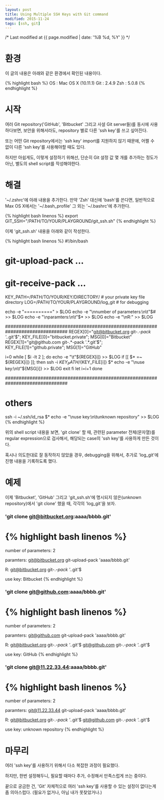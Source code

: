 ```yaml
---
layout: post
title: Using Multiple SSH Keys with Git command
modified: 2015-11-24
tags: [ssh, git]
---
```

/* Last modified at {{ page.modified | date: '%B %d, %Y' }} */

# 환경

이 글의 내용은 아래와 같은 환경에서 확인된 내용이다.

{% highlight bash %}
OS  : Mac OS X (10.11.1)
Git : 2.4.9
Zsh : 5.0.8
{% endhighlight %}

# 시작

여러 Git repository('GitHub', 'Bitbucket' 그리고 사설 Git server들)를 동시에 사용하다보면, 보안을 위해서라도, repository 별로 다른 'ssh key'를 쓰고 싶어진다.

또는 어떤 Git repository에서는 'ssh key' import를 지원하지 않기 때문에, 어쩔 수 없이 다른 'ssh key'를 사용해야할 때도 있다.

하지만 아쉽게도, 이렇게 설정하기 위해선, 단순히 Git 설정 값 몇 개를 추가하는 정도가 아닌, 별도의 shell script를 작성해야한다.

# 해결

'~/.zshrc'에 아래 내용을 추가한다. 만약 'Zsh' 대신에 'bash'를 쓴다면, 일반적으로 Max OS X에서는 '~/.bash_profile' 그 외는 '~/.bashrc'에 추가한다.

{% highlight bash linenos %}
export GIT_SSH="/PATH/TO/YOUR/PLAYGROUND/git_ssh.sh"
{% endhighlight %}

이제 'git_ssh.sh' 내용을 아래와 같이 작성한다.

{% highlight bash linenos %}
#!/bin/bash

# git-upload-pack ...
# git-receive-pack ...

KEY_PATH=/PATH/TO/YOUR/KEY/DIRECTORY/     # your private key file directory
LOG=/PATH/TO/YOUR/PLAYGROUND/log_git      # for debugging

echo -e "==========" > $LOG
echo -e "\nnumber of parameters:\n\t"$# >> $LOG
echo -e "\nparamters:\n\t"$* >> $LOG
echo -e "\nR:" >> $LOG

###############################################################################
REGEX[0]="git@bitbucket.org git-.*-pack '.*.git'$";    KEY_FILE[0]="bitbucket.private";   MSG[0]="Bitbucket"
REGEX[1]="git@github.com git-.*-pack '.*.git'$";       KEY_FILE[1]="github.private";      MSG[1]="GitHub"

i=0
while [ $i -lt 2 ]; do
	echo -e "\t"${REGEX[i]} >> $LOG
	if [[ $* =~ ${REGEX[i]} ]]; then
		ssh -i $KEY_PATH/${KEY_FILE[i]} $*
		echo -e "\nuse key:\n\t"${MSG[i]} >> $LOG
		exit
	fi
	let i=i+1
done

###############################################################################
# others
ssh -i ~/.ssh/id_rsa $*
echo -e "\nuse key:\n\tunknown repository" >> $LOG
{% endhighlight %}

위의 shell script 내용을 보면, 'git clone' 할 때, 관련된 parameter 전체(문자열)를 regular expression으로 검사해서, 해당되는 case의 'ssh key'를 사용하게 만든 것이다.

혹시나 의도한대로 잘 동작하지 않았을 경우, debugging을 위해서, 추가로 'log_git'에 진행 내용을 기록하도록 했다.

# 예제

이제 'Bitbucket', 'GitHub' 그리고 'git_ssh.sh'에 명시되지 않은(unknown repository)에서 'git clone' 했을 때, 각각의 'log_git'을 보자.

### 'git clone git@bitbucket.org:aaaa/bbbb.git'

{% highlight bash linenos %}
==========

number of parameters:
	2

paramters:
	git@bitbucket.org git-upload-pack 'aaaa/bbbb.git'

R:
	git@bitbucket.org git-.*-pack '.*.git'$

use key:
	Bitbucket
{% endhighlight %}

### 'git clone git@github.com:aaaa/bbbb.git'

{% highlight bash linenos %}
==========

number of parameters:
	2

paramters:
	git@github.com git-upload-pack 'aaaa/bbbb.git'

R:
	git@bitbucket.org git-.*-pack '.*.git'$
	git@github.com git-.*-pack '.*.git'$

use key:
	GitHub
{% endhighlight %}

### 'git clone git@11.22.33.44:aaaa/bbbb.git'

{% highlight bash linenos %}
==========

number of parameters:
	2

paramters:
	git@11.22.33.44 git-upload-pack 'aaaa/bbbb.git'

R:
	git@bitbucket.org git-.*-pack '.*.git'$
	git@github.com git-.*-pack '.*.git'$

use key:
	unknown repository
{% endhighlight %}

# 마무리

여러 'ssh key'를 사용하기 위해서 다소 복잡한 과정이 필요했다.

하지만, 한번 설정해두니, 필요할 때마다 추가, 수정해서 만족스럽게 쓰는 중이다.

끝으로 궁금한 건, 'Git' 자체적으로 여러 'ssh key'를 사용할 수 있는 설정이 없다는게 좀 의아스럽다. (필요가 없거나, 아님 내가 못찾았거나.)
